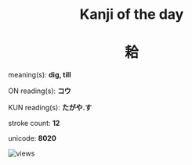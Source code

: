 <h1 align="center">Kanji of the day</h1>
<h1 align="center">耠</h1>
<p align="left">meaning(s): <b>dig, till</b></p>
<p align="left">ON reading(s): <b>コウ</b></p>
<p align="left">KUN reading(s): <b>たがや.す</b></p>
<p align="left">stroke count: <b>12</b></p>
<p align="left">unicode: <b>8020</b></p>
<p align="left"><img src="https://komarev.com/ghpvc/?username=tristanwagner-kanjioftheday&label=Views&color=0e75b6&style=flat" alt="views"/></p>
